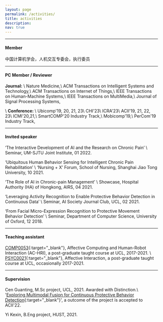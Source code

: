 ```yaml
---
layout: page
permalink: /activities/
title: activities
description:
nav: true
---
```

---

#### Member
中国计算机学会，人机交互专委会，执行委员

---

#### PC Member / Reviewer
**Journal:**
\\
Nature Medicine,\\
ACM Transactions on Intelligent Systems and Technology,\\
ACM Transactions on Internet of Things,\\
IEEE Transactions on Human-Machine Systems,\\
IEEE Transactions on MultiMedia,\\
Journal of Signal Processing Systems,

\\
**Conference:**
\\
Ubicomp'19, 20, 21, 23\\
CHI'23\\
ICRA'23\\
ACII'19, 21, 22, 23\\
ICMI'20,21,\\
SmartCOMP'20 Industry Track,\\
Mobicomp'19,\\
PerCom'19 Industry Track,

---

#### Invited speaker
‘The Interactive Development of AI and the Research on Chronic Pain’ \\
Seminar, UM-SJTU Joint Institute, 01 2022.

‘Ubiquitous Human Behavior Sensing for Intelligent Chronic Pain Rehabilitation’ \\
‘Nursing + X’ Forum, School of Nursing, Shanghai Jiao Tong University, 10 2021.

‘The Role of AI in Chronic-pain Management’ \\
Showcase, Hospital Authority (HA) of Hongkong, AIRS, 04 2021.

‘Leveraging Activity Recognition to Enable Protective Behavior Detection in Continuous Data’ \\
Seminar, AI Society Journal Club, UCL, 02 2021.

‘From Facial Micro-Expression Recognition to Protective Movement Behavior Detection’ \\
Seminar, Department of Computer Science, University of Oxford, 12 2018.

---

#### Teaching assistant
[COMP0053](https://www.ucl.ac.uk/module-catalogue/modules/affective-computing-and-human-robot-interaction/COMP0053){:target="\_blank"}, Affective Computing and Human-Robot Interaction (AC-HRI), a post-graduate taught course at UCL, 2017-2021.
\\
[PSYC0021](https://www.ucl.ac.uk/module-catalogue/modules/affective-interaction/PSYC0021){:target="\_blank"}, Affective Interaction, a post-graduate taught course at UCL, occasionally 2017-2021.

---

#### Supervision
Cen Guanting, M.Sc project, UCL, 2021. Awarded with Distinction.\\
'[Exploring Multimodal Fusion for Continuous Protective Behavior Detection](https://wangchongyang.ai/assets/pdf/Exploring_Multimodal_Fusion_for_Protective_Behavior_Detection_in_Continuous_Data_ACII2022.pdf){:target="\_blank"}', a outcome of the project is accepted to ACII'22.

Yi Kexin, B.Eng project, HUST, 2021.
